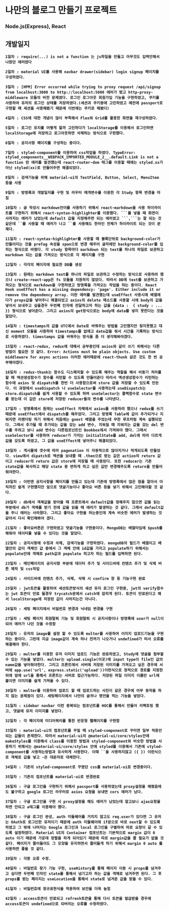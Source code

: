 # 나만의 블로그 만들기 프로젝트
### Node.js(Express), React

## 개발일지
**`1일차 : require(...) is not a function 는 js파일을 만들고 아무것도 입력안해서 나왔던 에러였다`**

**`2일차 : material UI를 사용해 navbar drawer(sidebar) login signup 페이지를 구성하였다.`**

**`3일차 : [HPM] Error occurred while trying to proxy request /api/signup from localhost:3000 to http://localhost:5000 에러가 떴고 http-proxy-middleware 모듈의 버전 문제였다. 로그인 로그아웃 회원가입 기능을 구현하였고, 쿠키를 사용하여 유저의 로그인 상태를 저장하였다.(세션과 쿠키중에 고민하였고 예전에 passport로 구현할 때 세션을 사용해봤기 때문에 이번에는 쿠키로 해봤다) `**

**`4일차 : CSS에 대한 개념이 많이 부족해서 Flex와 Grid를 활용한 화면을 재구성하였다. `**

**`5일차 : 로그인 유지를 어떻게 할까 고민하다가 localStorage를 이용해서 로그인하면 localStorage에 저장하고 로그아웃하면 삭제하는 방식으로 구현했다. `**

**`6일차 : 공지사항 페이지를 구성하는 중이다.`**

**`7일차 : styled-component를 이용하여 css작업을 하였다. TypeError: styled_components__WEBPACK_IMPORTED_MODULE_2__.default.Link is not a function 란 에러를 발견했는데 react-router-dom 태그를 이용할 때에는 styled.xx가 아닌 styled(xx)로 만들어주면 해결되었다. `**

**`8일차 : 검색기능을 위해 material-ui의 TextField, Button, Select, MenuItem 등을 사용 `**

**`9일차 : 방명록과 개발일지를 구현 및 라우터 매개변수를 이용한 각 Study 항목 변경을 마침 `**

**`10일차 : 글 작성시 markdown언어를 사용하기 위해서 react-markdown을 사용 하이라이트를 구현하기 위해서 react-syntax-highlighter를 이용했다. ```를 넣을 때 화면이 사라지는 에러가 났었는데 default 값을 지정해주면 되는 에러였고 ```,```는 잘 되는 것 같은데 ``를 사용할 때 에러가 나고 ``를 사용해도 한라인 전체가 하이라이트 되는 것이 문제다.`**

**`11일차 : react-syntax-highlighter를 사용할 때 블록단위로 background-color가 만들어지는 것을 preTag 속성을 span으로 변경 해주어 글자에만 background-color를 입히는 형식으로 바꿨다. 각 study 항목마다 markdown 되는 text를 하나의 파일로 보관하고 markdown 되는 값을 가져오는 방식으로 각 페이지를 구현 `**

**`12일차 : 각각의 페이지에 필요한 DB를 생성 `**

**`13일차 : 원래는 markdown text를 하나의 파일로 보관하고 수정하는 방식으로 사용하려 했으나 create-react-app은 fs 모듈을 지원하지 않았다. 따라서 DB에 text를 보관하고 가져오는 형식으로 markdown을 구현하였고 방명록을 가져오는 작업을 하는 중이다. React Hook useEffect has a missing dependency: 'page'. Either include it or remove the dependency array. 이란 에러를 발견했는데 useEffect 사용시에 배열에다가 props값을 넣어주니 해결되었고 axios의 delete 메소드를 사용할 시에 body의 값을 넣어서 보내주고 싶을경우 두번째 인자에 전달하고자 하는 값을 {data :  { study : ... }} 형식으로 넣어준다. 그리고 axios의 get방식으로는 body에 data를 넣지 못한다는 것을 알았다.`**

**`14일차 : timestamps의 값을 UTC에서 Date로 바꿔주는 방법을 고민했지만 찾지못했고 대신 moment 모듈을 사용하여 timestamps를 없애고 date값을 줘서 시간을 기록하는 방식으로 사용하였다. timestamps 값을 바꿔주는 방식을 좀 더 생각해봐야겠다.`**

**`15일차 : react-redux, redux에 대해서 공부중인데 axios와 같이 쓰기 위해서는 다른 방법이 필요한 것 같다. Error: Actions must be plain objects. Use custom middleware for async actions 이러한 에러때문에 react-thunk 같은 것도 한 번 공부해야겠다. `**

**`16일차 : redux-thunk는 함수도 디스패치할 수 있도록 해주는 역할을 해서 비동기 처리를 할 때 액션생성함수가 함수를 리턴할 수 있도록 만들어준다 따라서 액션생성함수가 리턴하는 함수에 axios 및 dispatch를 한번 더 사용함으로써 store 값을 저장할 수 있도록 만든다. 이 과정에서 useDispatch 나 useSelector를 사용하는데 useDispatch는 store.dispatch를 쉽게 사용할 수 있도록 하며 useSelector는 콜백함수로 state 변수를 받는데 이 값은 store에 저장된 reducer들의 변수를 나타낸다.`**

**`17일차 : 방명록에서 원래는 useEffect 자체에서 axios를 사용하려 했으나 redux를 쓰기 때문에 useEffect에서 dispatch를 해주었다. 그리고 방명록 Table에 값이 추가되거나 지워지면 리렌더링 하기 위해서 처음에는 guest 배열을 주었는데 무한 루프처럼 계속 실행되었다. 그래서 추가될 때 추가되는 값을 갖는 add 변수, 지워질 때 지워지는 값을 갖는 del 변수를 주려고 보니 add 변수는 다른컴포넌트인 Bookbox에서 가져와야 했다. 그래서 useSelector를 사용하여 reducer가 가지는 initialState를 add, del에 따라 다르게 값을 갖도록 하였고, 그 값을 useEffect에 넣어주니 해결되었다.`**

**`18일차 : 게시물에 갯수에 따라 pagenation 이 자동적으로 많아지거나 적게되도록 만들었다. view에서 dipatch로 액션을 보내줄 때 .then으로 받는 값은 action의 return 값이고 reducer의 return 값은 store에 저장될 때 사용된다. 또한 reducer는 기존 state값을 복사하고 해당 state 중 변하게 하고 싶은 값만 변경해주도록 return을 만들어줘야한다.`**

**`19일차 : 이번엔 공지사항을 페이지를 만들고 있는데 기존에 방명록에서 많은 점을 알아서 아직까진 쉽게 구현했지만 앞으로 댓글기능이나 좋아요 버튼 등을 넣기 위해서 고민해야할 것 같다.`**

**`20일차 : db에서 객체값을 받아올 때 프론트에서 default값을 정해주지 않으면 값을 읽는 부분에서 db가 객체를 받기 전에 값을 읽을 때 에러가 발생하는 것 같다. 그래서 default값을 주니 에러는 사라졌다. 그리고 좋아요 구현을 하는중인데 계속 비슷한 에러가 발생하는 것 같아서 다시 확인해봐야 겠다.`**

**`21일차 : 좋아요버튼은 구현하였고 댓글기능을 구현중이다. MongoDB는 배열타입에 $push를 해줘야 데이터를 넣을 수 있다는 것을 알았다.`**

**`22일차 : 공지사항에 수정과 삭제, 검색기능을 구현하였다. mongoDB의 필드가 배열이고 배열안의 값이 객체인 값 중에서 그 객체 안에 id값을 가지고 populate하기 위해서는 populate안에 객체로 path값과 populate 하고자 하는 필드를 입력하면 된다.`**

**`23일차 : 메인페이지의 공지사항 부분에 데이터 추가 및 사이드바에 컨텐츠 추가 및 삭제 버튼 제작 및 css작업`**

**`24일차 : 사이드바에 컨텐츠 추가, 삭제, 삭제 시 confirm 창 등 기능구현 완료`**

**`25일차 : jwt토큰을 활용하여 세션토큰방식의 세션 유지 로그인 구현중, jwt의 verify함수는 jwt 토큰이 만료 될경우 trycatch문에서 catch에 잡히게 된다. 토큰이 만료된다고 해서 localStorage에 저장된 값이 사라지는건 아니다.`**

**`26일차 : 세팅 페이지에서 비밀번호 변경과 닉네임 변경을 구현`**

**`27일차 : 세팅 페이지 회원탈퇴 기능 및 회원탈퇴 시 공지사항이나 방명록에 user가 null이 되어 에러가 나던 것을 수정함`**

**`28일차 : 유저의 image를 설정 할 수 있도록 multer를 사용하여 이미지 업로드기능을 구현하는 중이다. 그런데 지금 image값이 계속 하나 전꺼가 나오거나 undefined가 떠서 오류를 해결해야 한다.`**

**`29일차 : multer를 이용한 유저 이미지 업로드 기능은 완료하였고, Study에 댓글을 첨부할 수 있는 기능을 넣었다. multer는 upload.single(이곳)에 input type이 file인 값의 name값을 넣어줘야한다. 그리고 프론트에서 서버에 저장된 이미지를 가져오고 싶은 경우에 서버에 app.use('url', express.static('upload'))이런식으로 정적으로 경로를 지정한 뒤에 앞에 url을 통해서 프론트는 서버로 접근가능하다. 저장된 파일 이미지 이름만 url에 붙이면 이미지를 쉽게 가져올 수 있다.`**

**`30일차 : multer를 이용하여 업로드 할 때 업로드하는 사진이 같은 경우에 아무 동작을 하지 않는 문제점이 있다. 세팅페이지에서 나만의 글귀나 명언을 적는 기능을 넣었다.`**

**`31일차 : sidebar navbar 이런 중복되는 컴포넌트를 HOC를 통해서 만들어 리팩토링 했고, 댓글에 유저 이미지를 넣었다.`**

**`32일차 : 각 페이지에 미디어쿼리를 통한 반응형 웹페이지를 구현함`**

**`33일차 : material-ui의 컴포넌트를 꾸밀 때 styled-component로 꾸미면 일부 적용안되는 값들이 존재한다. 따라서 material-ui의 @material-ui/core/styles안에 makeStyles를 이용해서 class를 이용한 방법과 styled-component와 비슷한 방법을 사용하기 위해서는 @material-ui/core/styles 안에 styled를 이용해서 기존에 styled-component를 사용하는방법과 유사하게 사용한다. 이때 ``을 사용하지않고 ({ }) 이런식으로 객체로 값을 넣고 -은 대문자로 대체한다.`**


**`34일차 : 기존의 styled-component로 꾸몄던 css를 material-ui로 변경중이다.`**

**`35일차 : 기존의 컴포넌트를 material-ui로 변경완료`**

**`36일차 : 구글 로그인을 구현하기 위해서 passport를 사용하였는데 proxy설정을 해줬음에도 불구하고 google 로그인 라우터로 axios 요청을 보내면 cors 에러가 났다.`**

**`37일차 : 구글 로그인을 구현 시 proxy설정을 해도 에러가 났었는데 알고보니 ajax요청을 하면 안되고 a태그를 이용해야 했다.`**

**`38일차 : 구글 로그인 완성, auth 미들웨어를 거치지 않고도 req.user가 있다면 그 유저는 OAuth로 로그인한 유저이기 때문에 auth 미들웨어에 if문으로 바로 next할 수 있도록 하였고 그 밖에 나머지는 Google 로그인과 local 로그인을 구별하여 따로 요청이 갈 수 있도록 설정하였다. Material UI의 Container 컴포넌트는 기본적으로 margin 값이 0 auto 이기 때문에 가운데 정렬을 하게 되어있기 때문에 따로 margin값을 줄 필요가 없을 것 같다. 페이지가 줄어들어도 그 모양을 유지하면서 줄어들게 하기 위해서 margin 0 auto 를 사용하면 좋을 것 같다.`**

**`39일차 : 각종 오류 수정.`**

**`40일차 : 비밀번호 찾기 기능 구현, useHistory를 통해 페이지 이동 시 props를 넘겨주고 싶다면 두번째 인자인 state를 통해서 넘기고자 하는 값을 객체로 넘겨주면 된다. 그 후 props를 받는 페이지는 useLocation을 통해서 state로 넘겨준 값을 받을 수 있다.`**

**`41일차 : 비밀번호에 정규표현식을 적용하여 보안을 더욱 높힘`**

**`42일차 : access토큰이 만료되고 refresh토큰을 통해 다시 토큰을 발급받을 경우에 access토큰이 undefined으로 되버리는 오류를 수정하였다.`**
